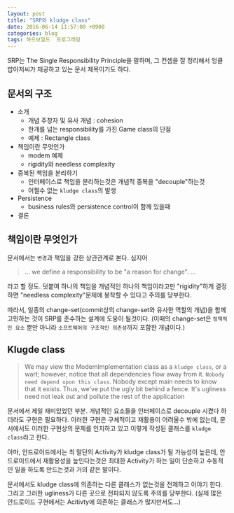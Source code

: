```yaml
---
layout: post
title: "SRP와 kludge class"
date: 2016-06-14 11:57:00 +0900
categories: blog
tags: 하드보일드  프로그래밍
---
```


SRP는 The Single Responsibility Principle을 말하며, 그 컨셉을 잘 정리해서 엉클 밥아저씨가 제공하고 있는 문서 제목이기도 하다.

문서의 구조
--------

 * 소개
     * 개념 주창자 및 유사 개념 : cohesion
     * 한개를 넘는 responsibility를 가진 Game class의 단점
     * 예제 : Rectangle class
 * 책임이란 무엇인가
     * modem 예제
     * rigidity와 needless complexity
 * 중복된 책임을 분리하기
     * 인터페이스로 책임을 분리하는것은 개념적 중복을 "decouple"하는것
     * 어쩔수 없는 ``kludge class``의 발생
 * Persistence
     * business rules와 persistence control이 함께 있을때
 * 결론

책임이란 무엇인가
-------------

문서에서는 ``변경``과 책임을 강한 상관관계로 본다. 심지어

> ... we define a responsibility to be "a reason for change". ...

라고 할 정도. 덧붙여 하나의 책임을 개념적인 하나의 책임이라고만 "rigidity"하게 결정하면 "needless complexity"문제에 봉착할 수 있다고 주의를 당부한다.

따라서, 일종의 change-set(commit상의 change-set와 유사한 역할의 개념)을 함께 고민하는 것이 SRP를 준수하는 설계에 도웅이 될것이다. (이때의 change-set은 ``정책적인 요소`` 뿐만 아니라 ``소프트웨어의 구조적인 의존성``까지 포함한 개념이다.)

Klugde class <a name="klugde-class" ></a>
------------

> We may view the ModemImplementation class as a ``kludge class``, or a wart; however, notice that all dependencies flow away from it. ``Nobody need depend upon this class``. Nobody except main needs to know that it exists. Thus, we've put the ugly bit behind a fence. It's ugliness need not leak out and pollute the rest of the application

문서에서 제일 재미있었던 부분. 개념적인 요소들을 인터페이스로 decouple 시켰다 하더라도 구현은 필요하다. 이러한 구현은 구체적이고 재활용이 어려울수 밖에 없는데, 문서에서도 이러한 구현상의 문제를 인지하고 있고 이렇게 작성된 클래스를 ``kludge class``라고 한다.

아마, 안드로이드에서는 최 말단의 Activity가 kludge class가 될 가능성이 높은데, 안드로이드에서 재활용성을 높인다는것은 최대한 Activity가 하는 일이 단순하고 수동적인 일을 하도록 만드는것과 거의 같은 말이다.

문서에서도 kludge class에 의존하는 다른 클래스가 없는것을 전제하고 이야기 한다. 그리고 그러한 ugliness가 다른 곳으로 전파되지 않도록 주의를 당부한다. (실제 많은 안드로이드 구현에서는 Acitivty에 의존하는 클래스가 많지만서도...)

